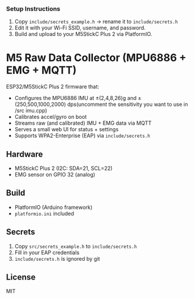 ### Setup Instructions

1. Copy `include/secrets_example.h` → rename it to `include/secrets.h`
2. Edit it with your Wi-Fi SSID, username, and password.
3. Build and upload to your M5StickC Plus 2 via PlatformIO.


# M5 Raw Data Collector (MPU6886 + EMG + MQTT)


ESP32/M5StickC Plus 2 firmware that:
- Configures the MPU6886 IMU at ±(2,4,8,26)g and ±(250,500,1000,2000) dps(uncomment the sensitivity you want to use in /src imu.cpp) 
- Calibrates accel/gyro on boot
- Streams raw (and calibrated) IMU + EMG data via MQTT
- Serves a small web UI for status + settings
- Supports WPA2-Enterprise (EAP) via `include/secrets.h`

## Hardware
- M5StickC Plus 2 (I2C: SDA=21, SCL=22)
- EMG sensor on GPIO 32 (analog)

## Build
- PlatformIO (Arduino framework)
- `platformio.ini` included

## Secrets
1. Copy `src/secrets_example.h` to `include/secrets.h`
2. Fill in your EAP credentials
3. `include/secrets.h` is ignored by git

## License
MIT
